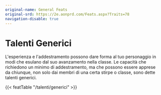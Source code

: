 ```yaml
---
original-name: General Feats
original-srd: https://2e.aonprd.com/Feats.aspx?Traits=78
navigation-disable: true
---
```


# Talenti Generici

L'esperienza e l'addestramento possono dare forma al tuo personaggio in modi che
esulano dal suo avanzamento nella classe. Le capacità che richiedono un minimo
di addestramento, ma che possono essere apprese da chiunque, non solo dai membri
di una certa stirpe o classe, sono dette talenti generici.

{{< featTable "/talenti/generici" >}}
